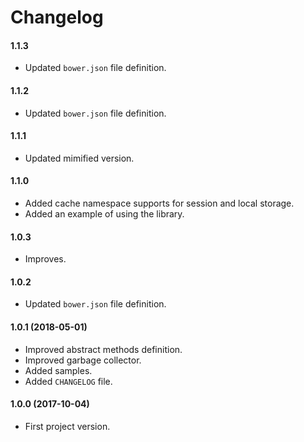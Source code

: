 Changelog
=========

#### 1.1.3

* Updated `bower.json` file definition.

#### 1.1.2

* Updated `bower.json` file definition.

#### 1.1.1

* Updated mimified version.

#### 1.1.0

* Added cache namespace supports for session and local storage.
* Added an example of using the library.

#### 1.0.3

* Improves.

#### 1.0.2

* Updated `bower.json` file definition.

#### 1.0.1 (2018-05-01)

* Improved abstract methods definition.
* Improved garbage collector.
* Added samples.
* Added `CHANGELOG` file.

#### 1.0.0 (2017-10-04)

* First project version.
